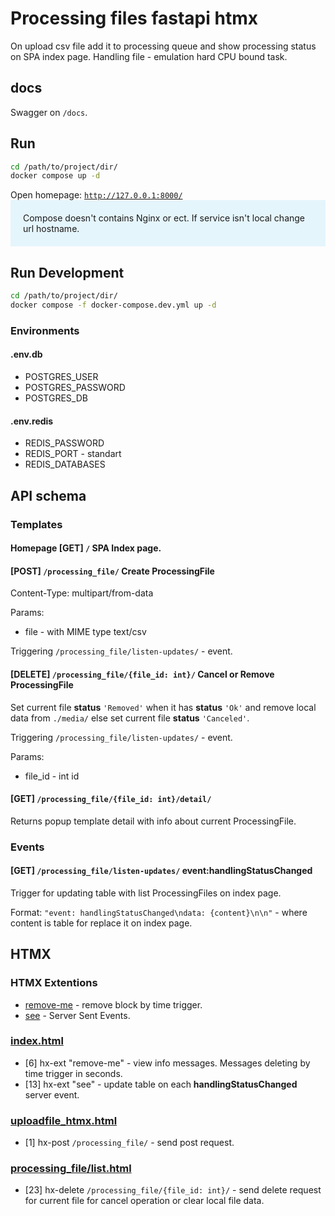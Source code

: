 # Processing files fastapi htmx

On upload csv file add it to processing queue and show processing status on SPA index page.
Handling file - emulation hard CPU bound task.

## docs
Swagger on `/docs`.

## Run

```sh
cd /path/to/project/dir/
docker compose up -d
```
Open homepage:
[`http://127.0.0.1:8000/`](http://127.0.0.1:8000/)
<span style="background-color: #e5f5fc; padding: 20px; display: block;">Compose doesn't contains Nginx or ect. If service isn't local change url hostname.</span>

## Run Development

```sh
cd /path/to/project/dir/
docker compose -f docker-compose.dev.yml up -d
```

### Environments

#### .env.db
 - POSTGRES_USER
 - POSTGRES_PASSWORD
 - POSTGRES_DB

#### .env.redis
 - REDIS_PASSWORD
 - REDIS_PORT - standart
 - REDIS_DATABASES


## API schema

### Templates

#### Homepage [GET] `/` SPA Index page.


#### [POST] `/processing_file/` Create ProcessingFile
Content-Type: multipart/from-data

Params:
  - file - with MIME type text/csv

Triggering `/processing_file/listen-updates/` - event.

#### [DELETE] `/processing_file/{file_id: int}/` Cancel or Remove ProcessingFile
Set current file <b>status</b> `'Removed'` when it has <b>status</b> `'Ok'` and remove local data from `./media/`
else set current file <b>status</b> `'Canceled'`.

Triggering `/processing_file/listen-updates/` - event.

Params:
  - file_id - int id

#### [GET] `/processing_file/{file_id: int}/detail/`
Returns popup template detail with info about current ProcessingFile.


### Events

#### [GET] `/processing_file/listen-updates/` event:handlingStatusChanged
Trigger for updating table with list ProcessingFiles on index page.

Format: `"event: handlingStatusChanged\ndata: {content}\n\n"` - where content is table for replace it on index page.

## HTMX

### HTMX Extentions

  - [remove-me](https://github.com/bigskysoftware/htmx-extensions/blob/main/src/remove-me/README.md) - remove block by time trigger.
  - [see](https://github.com/bigskysoftware/htmx-extensions/blob/main/src/sse/README.md) - Server Sent Events.

### [index.html](./templates/index.html)
  - [6] hx-ext "remove-me" - view info messages. Messages deleting by time trigger in seconds.
  - [13] hx-ext "see" - update table on each <b>handlingStatusChanged</b> server event.
### [uploadfile_htmx.html](./templates/forms/uploadfile_htmx.html)
  - [1] hx-post `/processing_file/` - send post request.

### [processing_file/list.html](./templates/processing_files/list.html)
 - [23] hx-delete `/processing_file/{file_id: int}/` - send delete request for current file for cancel operation or clear local file data.
